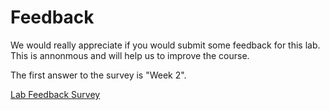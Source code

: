 # Feedback

We would really appreciate if you would submit some feedback for this lab.  This is annonmous and will help us to improve the course.

The first answer to the survey is "Week 2".

[Lab Feedback Survey](https://forms.office.com/r/ZX6hPwBVue)
